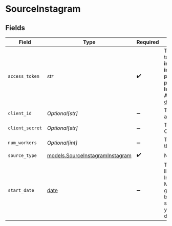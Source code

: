 # SourceInstagram


## Fields

| Field                                                                                                                                                                                                                                                                                                                 | Type                                                                                                                                                                                                                                                                                                                  | Required                                                                                                                                                                                                                                                                                                              | Description                                                                                                                                                                                                                                                                                                           | Example                                                                                                                                                                                                                                                                                                               |
| --------------------------------------------------------------------------------------------------------------------------------------------------------------------------------------------------------------------------------------------------------------------------------------------------------------------- | --------------------------------------------------------------------------------------------------------------------------------------------------------------------------------------------------------------------------------------------------------------------------------------------------------------------- | --------------------------------------------------------------------------------------------------------------------------------------------------------------------------------------------------------------------------------------------------------------------------------------------------------------------- | --------------------------------------------------------------------------------------------------------------------------------------------------------------------------------------------------------------------------------------------------------------------------------------------------------------------- | --------------------------------------------------------------------------------------------------------------------------------------------------------------------------------------------------------------------------------------------------------------------------------------------------------------------- |
| `access_token`                                                                                                                                                                                                                                                                                                        | *str*                                                                                                                                                                                                                                                                                                                 | :heavy_check_mark:                                                                                                                                                                                                                                                                                                    | The value of the access token generated with <b>instagram_basic, instagram_manage_insights, pages_show_list, pages_read_engagement, Instagram Public Content Access</b> permissions. See the <a href="https://docs.airbyte.com/integrations/sources/instagram/#step-1-set-up-instagram">docs</a> for more information |                                                                                                                                                                                                                                                                                                                       |
| `client_id`                                                                                                                                                                                                                                                                                                           | *Optional[str]*                                                                                                                                                                                                                                                                                                       | :heavy_minus_sign:                                                                                                                                                                                                                                                                                                    | The Client ID for your Oauth application                                                                                                                                                                                                                                                                              |                                                                                                                                                                                                                                                                                                                       |
| `client_secret`                                                                                                                                                                                                                                                                                                       | *Optional[str]*                                                                                                                                                                                                                                                                                                       | :heavy_minus_sign:                                                                                                                                                                                                                                                                                                    | The Client Secret for your Oauth application                                                                                                                                                                                                                                                                          |                                                                                                                                                                                                                                                                                                                       |
| `num_workers`                                                                                                                                                                                                                                                                                                         | *Optional[int]*                                                                                                                                                                                                                                                                                                       | :heavy_minus_sign:                                                                                                                                                                                                                                                                                                    | The number of worker threads to use for the sync.                                                                                                                                                                                                                                                                     | 1                                                                                                                                                                                                                                                                                                                     |
| `source_type`                                                                                                                                                                                                                                                                                                         | [models.SourceInstagramInstagram](../models/sourceinstagraminstagram.md)                                                                                                                                                                                                                                              | :heavy_check_mark:                                                                                                                                                                                                                                                                                                    | N/A                                                                                                                                                                                                                                                                                                                   |                                                                                                                                                                                                                                                                                                                       |
| `start_date`                                                                                                                                                                                                                                                                                                          | [date](https://docs.python.org/3/library/datetime.html#date-objects)                                                                                                                                                                                                                                                  | :heavy_minus_sign:                                                                                                                                                                                                                                                                                                    | The date from which you'd like to replicate data for User Insights, in the format YYYY-MM-DDT00:00:00Z. All data generated after this date will be replicated. If left blank, the start date will be set to 2 years before the present date.                                                                          | 2017-01-25T00:00:00Z                                                                                                                                                                                                                                                                                                  |